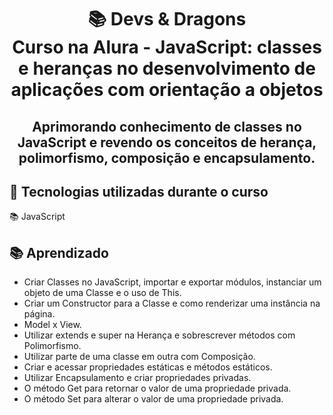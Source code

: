 <div align="center">
<h1>📚  Devs & Dragons<br/>
Curso na Alura - JavaScript: classes e heranças no desenvolvimento de aplicações com orientação a objetos</h1>

<h2>Aprimorando conhecimento de classes no JavaScript e revendo os conceitos de herança, polimorfismo, composição e encapsulamento.</h2>
</div>

## 🔨 Tecnologias utilizadas durante o curso

 📚 JavaScript

## 📚 Aprendizado

- Criar Classes no JavaScript, importar e exportar módulos, instanciar um objeto de uma Classe e o uso de This.
- Criar um Constructor para a Classe e como renderizar uma instância na página.
- Model x View.
- Utilizar extends e super na Herança e sobrescrever métodos com Polimorfismo.
- Utilizar parte de uma classe em outra com Composição.
- Criar e acessar propriedades estáticas e métodos estáticos.
- Utilizar Encapsulamento e criar propriedades privadas.
- O método Get para retornar o valor de uma propriedade privada.
- O método Set para alterar o valor de uma propriedade privada.

